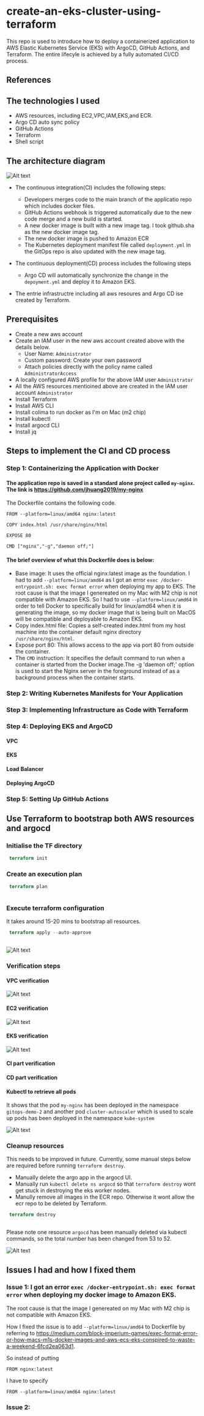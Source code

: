 # create-an-eks-cluster-using-terraform

This repo is used to introduce how to deploy a containerized application to AWS Elastic Kubernetes Service (EKS) with ArgoCD, GitHub Actions, and Terraform.
The entire lifecyle is achieved by a fully automated CI/CD process.


## References

## The technologies I used

* AWS resources, including EC2,VPC,IAM,EKS,and ECR.
* Argo CD auto sync policy
* GitHub Actions
* Terraform
* Shell script

## The architecture diagram

![Alt text](./images/diagram.png)

* The continuous integration(CI) includes the following steps:
  * Developers merges code to the main branch of the applicatio repo which includes docker files.
  * GitHub Actions webhook is triggered automatically due to the new code merge and a new build is started.
  * A new docker image is built with a new image tag.  I took github.sha as the new docker image tag.
  * The new docker image is pushed to Amazon ECR
  * The Kubernetes deployment manifest file called `deployment.yml` in the GitOps repo is also updated with the new image tag.
  
* The continuous deployment(CD) process includes the following steps
  * Argo CD will automatically synchronize the change in the `depoyment.yml` and deploy it to Amazon EKS.
 
* The entrie infrastructre including all aws resoures and Argo CD ise created by Terraform.
   
## Prerequisites

* Create a new aws account
* Create an IAM user in the new aws account created above with the details below.
  * User Name: `Administrator`
  * Custom password: Create your own password
  * Attach policies directly with the policy name called `AdministratorAccess`
* A locally configured AWS profile for the above IAM user `Administrator`
* All the AWS resources mentioined above are created in the IAM user account `Administrator`
* Install Terraform
* Install AWS CLI
* Install colima to run docker as I'm on Mac (m2 chip)
* Install kubectl
* Install argocd CLI
* Install jq

## Steps to implement the CI and CD process

### Step 1: Containerizing the Application with Docker
  
#### The application repo is saved in a standard alone project called `my-nginx`. The link is  https://github.com/jhuang2019/my-nginx

The Dockerfile contains the following code.

```docker
FROM --platform=linux/amd64 nginx:latest

COPY index.html /usr/share/nginx/html

EXPOSE 80

CMD ["nginx","-g","daemon off;"]

```

#### The brief overview of what this Dockerfile does is below:

* Base image: It uses the official nginx:latest image as the foundation. I had to add `--platform=linux/amd64` as I got an error `exec /docker-entrypoint.sh: exec format error` when deploying my app to EKS. The root cause is that the image I genereated on my Mac with M2 chip is not compatible with Amazon EKS. So I had to use `--platform=linux/amd64` in order to tell Docker to specifically build for linux/amd64 when it is generating the image, so my docker image that is being built on MacOS will be compatible and deployable to Amazon EKS.
* Copy index.html file: Copies a self-created index.html from my host machine into the container default nginx directory `/usr/share/nginx/html`.
* Expose port 80: This allows access to the app via port 80 from outside the container.
* The `CMD` instruction: It specifies the default command to run when a container is started from the Docker image.The -g 'daemon off;' option is used to start the Nginx server in the foreground instead of as a background process when the container starts.

### Step 2: Writing Kubernetes Manifests for Your Application

### Step 3: Implementing Infrastructure as Code with Terraform

### Step 4: Deploying EKS and ArgoCD

#### VPC

#### EKS

#### Load Balancer

#### Deploying ArgoCD
  
### Step 5: Setting Up GitHub Actions

## Use Terraform to bootstrap both AWS resources and argocd

### Initialise the TF directory

```terraform
 terraform init

```

### Create an execution plan

```terraform
 terraform plan
 
```

### Execute terraform configuration

It takes around 15-20 mins to bootstrap all resources.

```terraform
 terraform apply --auto-approve
 
```

![Alt text](./images/terraform-apply-after.png)

### Verification steps

#### VPC verification

![Alt text](./images/vpc.png)

#### EC2 verification

![Alt text](./images/ec2.png)

#### EKS verification

![Alt text](./images/eks-two-nodes.png)

#### CI part verification

#### CD part verification

#### Kubectl to retrieve all pods

It shows that the pod `my-nginx`  has been deployed in the namespace `gitops-demo-2` and another pod `cluster-autoscaler` which is used to scale up pods has been deployed in the namespace `kube-system`

![Alt text](./images/kubectl-result.png)

### Cleanup resources

This needs to be improved in future. Currently, some manual steps below are required before running `terraform destroy`.

* Manually delete the argo app in the argocd UI.
* Manually run `kubectl delete ns argocd` so that `terraform destroy` wont get stuck in destroying the eks worker nodes.
* Manully remove all images in the ECR repo. Otherwise it wont allow the ecr repo to be deleted by Terraform.

```terraform
 terraform destroy
 
```

Please note one resource `argocd` has been manually deleted via kubectl commands, so the total number has been changed from 53 to 52.

![Alt text](./images/terraform-destroy.png)

## Issues I had and how I fixed them

### Issue 1: I got an error `exec /docker-entrypoint.sh: exec format error` when deploying my docker image to Amazon EKS.

The root cause is that the image I genereated on my Mac with M2 chip is not compatible with Amazon EKS.

How I fixed the issue is to add `--platform=linux/amd64`  to Dockerfile by referring to https://medium.com/block-imperium-games/exec-format-error-or-how-macs-m1s-docker-images-and-aws-ecs-eks-conspired-to-waste-a-weekend-6fcd2ea063d1.

So instead of putting

```docker
FROM nginx:latest

```

I have to specify

```docker
FROM --platform=linux/amd64 nginx:latest

```

### Issue 2: 